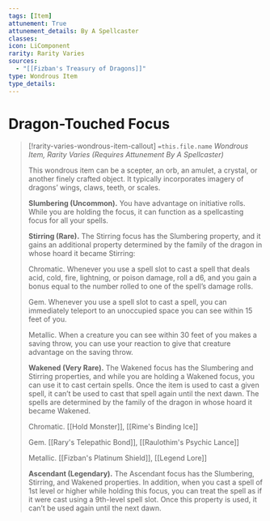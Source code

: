 ```yaml
---
tags: [Item]
attunement: True
attunement_details: By A Spellcaster
classes: 
icon: LiComponent
rarity: Rarity Varies
sources:
  - "[[Fizban's Treasury of Dragons]]"
type: Wondrous Item
type_details: 
---
```

# Dragon-Touched Focus
>[!rarity-varies-wondrous-item-callout] `=this.file.name`
>*Wondrous Item, Rarity Varies (Requires Attunement By A Spellcaster)*
>
>This wondrous item can be a scepter, an orb, an amulet, a crystal, or another finely crafted object. It typically incorporates imagery of dragons’ wings, claws, teeth, or scales.
>
>**Slumbering (Uncommon).** You have advantage on initiative rolls. While you are holding the focus, it can function as a spellcasting focus for all your spells.
>
>**Stirring (Rare).** The Stirring focus has the Slumbering property, and it gains an additional property determined by the family of the dragon in whose hoard it became Stirring:
>
>Chromatic. Whenever you use a spell slot to cast a spell that deals acid, cold, fire, lightning, or poison damage, roll a d6, and you gain a bonus equal to the number rolled to one of the spell’s damage rolls.
>
>Gem. Whenever you use a spell slot to cast a spell, you can immediately teleport to an unoccupied space you can see within 15 feet of you.
>
>Metallic. When a creature you can see within 30 feet of you makes a saving throw, you can use your reaction to give that creature advantage on the saving throw.
>
>**Wakened (Very Rare).** The Wakened focus has the Slumbering and Stirring properties, and while you are holding a Wakened focus, you can use it to cast certain spells. Once the item is used to cast a given spell, it can’t be used to cast that spell again until the next dawn. The spells are determined by the family of the dragon in whose hoard it became Wakened.
>
>Chromatic. [[Hold Monster]], [[Rime's Binding Ice]]
>
>Gem. [[Rary's Telepathic Bond]], [[Raulothim's Psychic Lance]]
>
>Metallic. [[Fizban's Platinum Shield]], [[Legend Lore]]
>
>**Ascendant (Legendary).** The Ascendant focus has the Slumbering, Stirring, and Wakened properties. In addition, when you cast a spell of 1st level or higher while holding this focus, you can treat the spell as if it were cast using a 9th-level spell slot. Once this property is used, it can’t be used again until the next dawn.
>
>